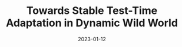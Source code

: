 ---
title: "Towards Stable Test-Time Adaptation in Dynamic Wild World"
collection: conferences
permalink: /publication/Towards_Stable
date: 2023-01-12
year: "2023"
venue: "ICLR"
city: 
state: ""
thumbnail: "Towards_Stable.png"
teaser :
authors: "Shuaicheng Niu, Jiaxiang Wu, Yifan Zhang, Zhiquan Wen, Yaofo Chen, Peilin Zhao, Mingkui Tan"
bibtex: Towards_Stable.txt
uri: Towards_Stable.pdf
arxiv: https://arxiv.org/abs/2302.12400
project: 
source: 
poster: 
data:
---